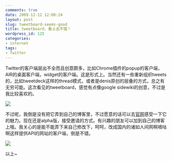 ```yaml
---
comments: true
date: 2009-12-12 12:00:24
layout: post
slug: tweetboard-seems-good
title: tweetboard，看上去不错！
wordpress_id: 125
categories:
- internet
tags:
- Twitter
---
```


Twitter的客户端层出不全而且创意颇多，比如Chrome插件的popup的客户端，AIR的桌面客户端，widget的客户端。这是形式上。当然还有一些重新组织tweets的，比如tweetdeck这样的thread模式，或者是denis原创的层叠的方式，总之有无穷可能。这次看见的tweetboard，感觉有点像google sidewiki的创意，不过是我比较喜欢的。




![](/upload/2009-12-12_tweetboard_log.jpg)




不过呢，我倒是没有把它弄到自己的博客里，不过愿意的话可以去[官网](http://tweetboard.com/alpha/#tb)感受一下它的魅力。现在还是alpha版，接受邀请的方式。有兴趣的朋友可以加到自己的博客上哦。我关心的是能不能弄下来自己修改下，呵呵，改成国内的诸如人间网啊嘀咕啊这样提供API的网站的客户端，倒是不错。




![](/upload/tweetboard_example.png)




以上~
